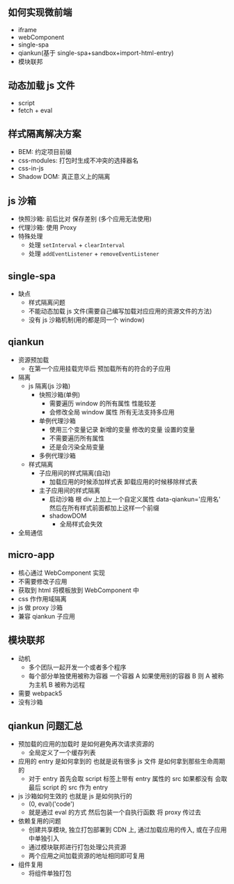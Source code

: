 ## 如何实现微前端

- iframe
- webComponent
- single-spa
- qiankun(基于 single-spa+sandbox+import-html-entry)
- 模块联邦

## 动态加载 js 文件

- script
- fetch + eval

## 样式隔离解决方案

- BEM: 约定项目前缀
- css-modules: 打包时生成不冲突的选择器名
- css-in-js
- Shadow DOM: 真正意义上的隔离

## js 沙箱

- 快照沙箱: 前后比对 保存差别 (多个应用无法使用)
- 代理沙箱: 使用 Proxy
- 特殊处理
  - 处理 `setInterval` + `clearInterval`
  - 处理 `addEventListener` + `removeEventListener`

## single-spa

- 缺点
  - 样式隔离问题
  - 不能动态加载 js 文件(需要自己编写加载对应应用的资源文件的方法)
  - 没有 js 沙箱机制(用的都是同一个 window)

## qiankun

- 资源预加载
  - 在第一个应用挂载完毕后 预加载所有的符合的子应用
- 隔离
  - js 隔离(js 沙箱)
    - 快照沙箱(单例)
      - 需要遍历 window 的所有属性 性能较差
      - 会修改全局 window 属性 所有无法支持多应用
    - 单例代理沙箱
      - 使用三个变量记录 新增的变量 修改的变量 设置的变量
      - 不需要遍历所有属性
      - 还是会污染全局变量
    - 多例代理沙箱
  - 样式隔离
    - 子应用间的样式隔离(自动)
      - 加载应用的时候添加样式表 卸载应用的时候移除样式表
    - 主子应用间的样式隔离
      - 启动沙箱 根 div 上加上一个自定义属性 data-qiankun='应用名' 然后在所有样式前面都加上这样一个前缀
      - shadowDOM
        - 全局样式会失效
- 全局通信

## micro-app

- 核心通过 WebComponent 实现
- 不需要修改子应用
- 获取到 html 将模板放到 WebComponent 中
- css 作作用域隔离
- js 做 proxy 沙箱
- 兼容 qiankun 子应用

## 模块联邦

- 动机
  - 多个团队一起开发一个或者多个程序
  - 每个部分单独使用被称为容器 一个容器 A 如果使用别的容器 B 则 A 被称为主机 B 被称为远程
- 需要 webpack5
- 没有沙箱

## qiankun 问题汇总

- 预加载的应用的加载时 是如何避免再次请求资源的
  - 全局定义了一个缓存列表
- 应用的 entry 是如何拿到的 也就是说有很多 js 文件 是如何拿到那些生命周期的
  - 对于 entry 首先会取 script 标签上带有 entry 属性的 src 如果都没有 会取最后 script 的 src 作为 entry
- js 沙箱如何生效的 也就是 js 是如何执行的
  - (0, eval)('code')
  - 就是通过 eval 的方式 然后包装一个自执行函数 将 proxy 传过去
- 依赖复用的问题
  - 创建共享模块, 独立打包部署到 CDN 上, 通过加载应用的传入, 或在子应用中单独引入
  - 通过模块联邦进行打包处理公共资源
  - 两个应用之间加载资源的地址相同即可复用
- 组件复用
  - 将组件单独打包
